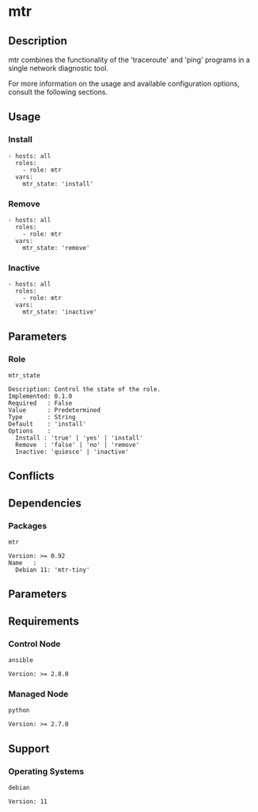 # mtr

## Description

mtr combines the functionality of the 'traceroute' and 'ping' programs in a
single network diagnostic tool.

For more information on the usage and available configuration options,
consult the following sections.

## Usage

### Install

```
- hosts: all
  roles:
    - role: mtr
  vars:
    mtr_state: 'install'
```

### Remove

```
- hosts: all
  roles:
    - role: mtr
  vars:
    mtr_state: 'remove'
```

### Inactive

```
- hosts: all
  roles:
    - role: mtr
  vars:
    mtr_state: 'inactive'
```

## Parameters

### Role

`mtr_state`

    Description: Control the state of the role.
    Implemented: 0.1.0
    Required   : False
    Value      : Predetermined
    Type       : String
    Default    : 'install'
    Options    :
      Install : 'true' | 'yes' | 'install'
      Remove  : 'false' | 'no' | 'remove'
      Inactive: 'quiesce' | 'inactive'

## Conflicts

## Dependencies

### Packages

`mtr`

    Version: >= 0.92
    Name   :
      Debian 11: 'mtr-tiny'

## Parameters

## Requirements

### Control Node

`ansible`

    Version: >= 2.8.0

### Managed Node

`python`

    Version: >= 2.7.0

## Support

### Operating Systems

`debian`

    Version: 11
